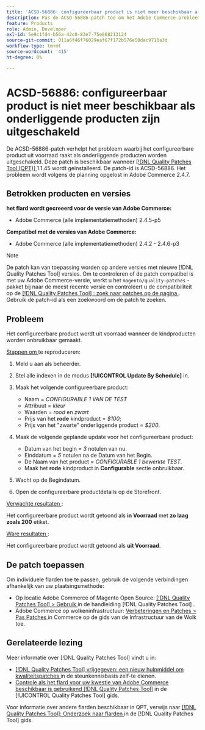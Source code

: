 ```yaml
---
title: 'ACSD-56886: configureerbaar product is niet meer beschikbaar als onderliggende producten zijn uitgeschakeld'
description: Pas de ACSD-56886-patch toe om het Adobe Commerce-probleem op te lossen waarbij het configureerbare product uit voorraad komt te zitten wanneer de producten worden uitgeschakeld.
feature: Products
role: Admin, Developer
exl-id: 5e9c1fd4-b56a-42c0-83e7-75e868213124
source-git-commit: 011a6f46f76029eaf67f172b576e58dac9710a3d
workflow-type: tm+mt
source-wordcount: '415'
ht-degree: 0%

---
```


# ACSD-56886: configureerbaar product is niet meer beschikbaar als onderliggende producten zijn uitgeschakeld

De ACSD-56886-patch verhelpt het probleem waarbij het configureerbare product uit voorraad raakt als onderliggende producten worden uitgeschakeld. Deze patch is beschikbaar wanneer [[!DNL Quality Patches Tool (QPT)] ](https://experienceleague.adobe.com/en/docs/commerce-operations/tools/quality-patches-tool/quality-patches-tool-to-self-serve-quality-patches) 1.1.45 wordt geïnstalleerd. De patch-id is ACSD-56886. Het probleem wordt volgens de planning opgelost in Adobe Commerce 2.4.7.

## Betrokken producten en versies

**het flard wordt gecreeerd voor de versie van Adobe Commerce:**

* Adobe Commerce (alle implementatiemethoden) 2.4.5-p5

**Compatibel met de versies van Adobe Commerce:**

* Adobe Commerce (alle implementatiemethoden) 2.4.2 - 2.4.6-p3

>[!NOTE]
>
>De patch kan van toepassing worden op andere versies met nieuwe [!DNL Quality Patches Tool] versies. Om te controleren of de patch compatibel is met uw Adobe Commerce-versie, werkt u het `magento/quality-patches` -pakket bij naar de meest recente versie en controleert u de compatibiliteit op de [[!DNL Quality Patches Tool] : zoek naar patches op de pagina ](https://experienceleague.adobe.com/tools/commerce-quality-patches/index.html) . Gebruik de patch-id als een zoekwoord om de patch te zoeken.

## Probleem

Het configureerbare product wordt uit voorraad wanneer de kindproducten worden onbruikbaar gemaakt.

<u> Stappen om </u> te reproduceren:

1. Meld u aan als beheerder.
1. Stel alle indexen in de modus **[!UICONTROL Update By Schedule]** in.
1. Maak het volgende configureerbare product:

   * Naam = *CONFIGURABLE 1 VAN DE TEST*
   * Attribuut = *kleur*
   * Waarden = *rood* en *zwart*
   * Prijs van het **rode** kindproduct = *$100*;
   * Prijs van het &quot;zwarte&quot; onderliggende product = *$200*.

1. Maak de volgende geplande update voor het configureerbare product:

   * Datum van het begin = *3* notulen van nu.
   * Einddatum = *5* notulen na de Datum van het Begin.
   * De Naam van het product = *CONFIGURABLE 1 bewerkte TEST*.
   * Maak het **rode** kindproduct in **Configurable** sectie onbruikbaar.

1. Wacht op de Begindatum.
1. Open de configureerbare productdetails op de Storefront.

<u> Verwachte resultaten </u>:

Het configureerbare product wordt getoond als **in Voorraad** met **zo laag zoals 200** etiket.

<u> Ware resultaten </u>:

Het configureerbare product wordt getoond als **uit Voorraad**.

## De patch toepassen

Om individuele flarden toe te passen, gebruik de volgende verbindingen afhankelijk van uw plaatsingsmethode:

* Op locatie Adobe Commerce of Magento Open Source: [[!DNL Quality Patches Tool] > Gebruik ](/help/tools/quality-patches-tool/usage.md) in de handleiding [!DNL Quality Patches Tool] .
* Adobe Commerce op wolkeninfrastructuur: [ Verbeteringen en Patches > Pas Patches ](https://experienceleague.adobe.com/docs/commerce-cloud-service/user-guide/develop/upgrade/apply-patches.html) in Commerce op de gids van de Infrastructuur van de Wolk toe.

## Gerelateerde lezing

Meer informatie over [!DNL Quality Patches Tool] vindt u in:

* [[!DNL Quality Patches Tool]  vrijgegeven: een nieuw hulpmiddel om kwaliteitspatches ](https://experienceleague.adobe.com/en/docs/commerce-operations/tools/quality-patches-tool/quality-patches-tool-to-self-serve-quality-patches) in de steunkennisbasis zelf-te dienen.
* [ Controle als het flard voor uw kwestie van Adobe Commerce beschikbaar is gebruikend  [!DNL Quality Patches Tool]](/help/tools/quality-patches-tool/patches-available-in-qpt/check-patch-for-magento-issue-with-magento-quality-patches.md) in de [!UICONTROL Quality Patches Tool] gids.


Voor informatie over andere flarden beschikbaar in QPT, verwijs naar [[!DNL Quality Patches Tool]: Onderzoek naar flarden ](https://experienceleague.adobe.com/tools/commerce-quality-patches/index.html) in de [!DNL Quality Patches Tool] gids.
